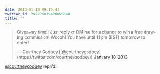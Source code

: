 ```yaml
---
date: 2013-01-18 09:19:43
twitter_id: 292275079428055040
title: ''
---
```


<blockquote class="twitter-tweet"><p lang="en" dir="ltr">Giveaway time!! Just reply or DM me for a chance to win a free drawing commission! Woooh! You have until 11 pm (EST) tomorrow to enter!</p>&mdash; Courtney Godbey ([@courtneygodbey](https://twitter.com/courtneygodbey)) <a href="https://twitter.com/courtneygodbey/status/292268972118798337?ref_src=twsrc%5Etfw">January 18, 2013</a></blockquote>
<script async src="https://platform.twitter.com/widgets.js" charset="utf-8"></script>

[@courtneygodbey](https://twitter.com/courtneygodbey) repli’d!
